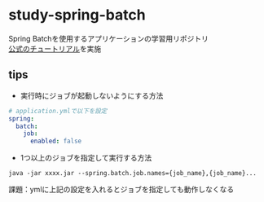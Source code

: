 # study-spring-batch
Spring Batchを使用するアプリケーションの学習用リポジトリ<br>
[公式のチュートリアル](https://spring.io/guides/gs/batch-processing/)を実施

## tips
- 実行時にジョブが起動しないようにする方法
```yml
# application.ymlで以下を設定
spring:
  batch:
    job:
      enabled: false
```
- 1つ以上のジョブを指定して実行する方法
```
java -jar xxxx.jar --spring.batch.job.names={job_name},{job_name}...
```
課題：ymlに上記の設定を入れるとジョブを指定しても動作しなくなる

